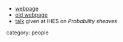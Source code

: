 * [webpage](https://www.fmf.uni-lj.si/si/imenik/32646/)
* [old webpage](http://homepages.inf.ed.ac.uk/als/)
* [talk](https://www.youtube.com/watch?v=IMGoluu1mgc) given at IHES on _Probability sheaves_

category: people
